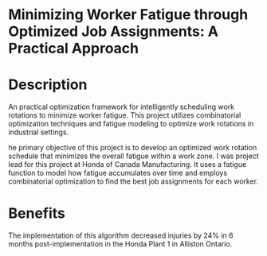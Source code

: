 # Minimizing Worker Fatigue through Optimized Job Assignments: A Practical Approach

# Description
An practical optimization framework for intelligently scheduling work rotations to minimize worker fatigue. This project utilizes combinatorial optimization techniques and fatigue modeling to optimize work rotations in industrial settings.

he primary objective of this project is to develop an optimized work rotation schedule that minimizes the overall fatigue within a work zone. I was project lead for this project at Honda of Canada Manufacturing.
It uses a fatigue function to model how fatigue accumulates over time and employs combinatorial optimization to find the best job assignments for each worker.


# Benefits
The implementation of this algorithm decreased injuries by 24% in 6 months post-implementation in the Honda Plant 1 in Alliston Ontario. 

